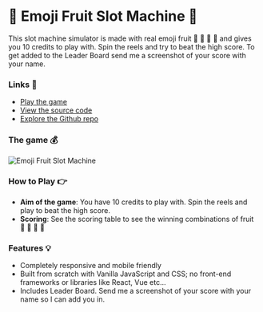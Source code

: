 # 🎰 Emoji Fruit Slot Machine 🎰

This slot machine simulator is made with real emoji fruit 🍇 🍊 🍒 🍋 and gives you 10 credits to play with. Spin the reels and try to beat the high score. To get added to the Leader Board send me a screenshot of your score with your name.

### Links 🔗
- [Play the game](https://js-emoji-fruit-slot-machine.rolandjlevy.repl.co/)
- [View the source code](https://repl.it/@RolandJLevy/js-emoji-fruit-slot-machine)
- [Explore the Github repo](https://github.com/rolandjlevy/js-emoji-fruit-slot-machine)

### The game 💰
![Emoji Fruit Slot Machine](https://github.com/rolandjlevy/js-emoji-fruit-slot-machine/blob/master/images/emoji-fruit-slot-machine.gif?raw=true "Emoji Fruit Slot Machine")

### How to Play 👉
- **Aim of the game**: You have 10 credits to play with. Spin the reels and play to beat the high score.
- **Scoring**: See the scoring table to see the winning combinations of fruit 🍇 🍊 🍒 🍋

### Features 💡
- Completely responsive and mobile friendly
- Built from scratch with Vanilla JavaScript and CSS; no front-end frameworks or libraries like React, Vue etc...
- Includes Leader Board. Send me a screenshot of your score with your name so I can add you in.